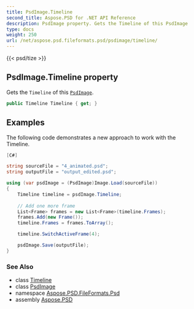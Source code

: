 ```yaml
---
title: PsdImage.Timeline
second_title: Aspose.PSD for .NET API Reference
description: PsdImage property. Gets the Timeline of this PsdImage
type: docs
weight: 250
url: /net/aspose.psd.fileformats.psd/psdimage/timeline/
---
```

{{< psd/tize >}}
## PsdImage.Timeline property

Gets the `Timeline` of this [`PsdImage`](../).

```csharp
public Timeline Timeline { get; }
```

## Examples

The following code demonstrates a new approach to work with the Timeline.

```csharp
[C#]

string sourceFile = "4_animated.psd";
string outputFile = "output_edited.psd";

using (var psdImage = (PsdImage)Image.Load(sourceFile))
{
    Timeline timeline = psdImage.Timeline;
    
    // Add one more frame
    List<Frame> frames = new List<Frame>(timeline.Frames);
    frames.Add(new Frame());
    timeline.Frames = frames.ToArray();

    timeline.SwitchActiveFrame(4);

    psdImage.Save(outputFile);
}
```

### See Also

* class [Timeline](../../../aspose.psd.fileformats.psd.layers.animation/timeline/)
* class [PsdImage](../)
* namespace [Aspose.PSD.FileFormats.Psd](../../psdimage/)
* assembly [Aspose.PSD](../../../)


